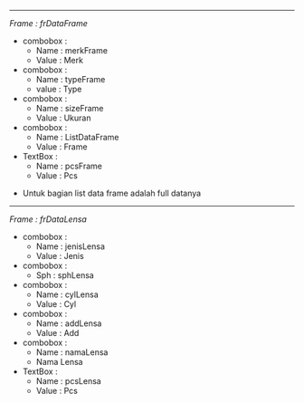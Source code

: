 
---
*Frame : frDataFrame*
- combobox :
    - Name : merkFrame
    - Value : Merk
- combobox :
    - Name : typeFrame
    - value : Type
- combobox :
    - Name : sizeFrame
    - Value : Ukuran 
- combobox :
    - Name : ListDataFrame
    - Value : Frame
- TextBox :
    - Name : pcsFrame
    - Value : Pcs
  
+ Untuk bagian list data frame adalah full datanya
---
*Frame : frDataLensa*
- combobox :
    - Name : jenisLensa
    - Value : Jenis
- combobox :
    - Sph : sphLensa
- combobox :
    - Name : cylLensa
    - Value : Cyl
- combobox :
    - Name : addLensa
    - Value : Add
- combobox :
    - Name : namaLensa
    - Nama Lensa
- TextBox :
    - Name : pcsLensa
    - Value : Pcs
